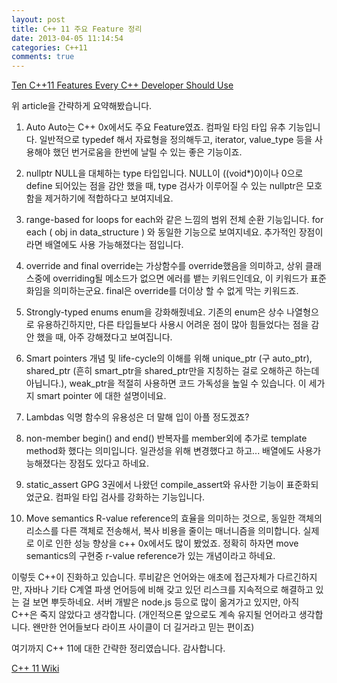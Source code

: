 ```yaml
---
layout: post
title: C++ 11 주요 Feature 정리
date: 2013-04-05 11:14:54
categories: C++11
comments: true
---
```

[Ten C++11 Features Every C++ Developer Should Use](http://www.codeproject.com/Articles/570638/Ten-Cplusplus11-Features-Every-Cplusplus-Developer)

위 article을 간략하게 요약해봤습니다.

1. Auto
Auto는 C++ 0x에서도 주요 Feature였죠.
컴파일 타임 타입 유추 기능입니다.
일반적으로 typedef 해서 자료형을 정의해두고, iterator, value_type 등을 사용해야 했던 번거로움을 한번에 날릴 수 있는 좋은 기능이죠.

2. nullptr
NULL을 대체하는 type 타입입니다.
NULL이 ((void*)0)이나 0으로 define 되어있는 점을 감안 했을 때, type 검사가 이루어질 수 있는 nullptr은 모호함을 제거하기에 적합하다고 보여지네요.

3. range-based for loops
for each와 같은 느낌의 범위 전체 순환 기능입니다.
for each ( obj in data_structure ) 와 동일한 기능으로 보여지네요.
추가적인 장점이라면 배열에도 사용 가능해졌다는 점입니다.

4. override and final
override는 가상함수를 override했음을 의미하고, 상위 클래스중에 overriding될 메소드가 없으면 에러를 뱉는 키워드인데요, 이 키워드가 표준화임을 의미하는군요.
final은 override를 더이상 할 수 없게 막는 키워드죠.

5. Strongly-typed enums
enum을 강화해줬네요. 기존의 enum은 상수 나열형으로 유용하긴하지만, 다른 타입들보다 사용시 어려운 점이 많아 힘들었다는 점을 감안 했을 때, 아주 강해졌다고 보여집니다.

6. Smart pointers
개념 및 life-cycle의 이해를 위해 unique_ptr (구 auto_ptr), shared_ptr (흔히 smart_ptr을 shared_ptr만을 지칭하는 걸로 오해하곤 하는데 아닙니다.), weak_ptr을 적절히 사용하면 코드 가독성을 높일 수 있습니다.
이 세가지 smart pointer 에 대한 설명이네요.

7. Lambdas
익명 함수의 유용성은 더 말해 입이 아플 정도겠죠?

8. non-member begin() and end()
반복자를 member외에 추가로 template method화 했다는 의미입니다.
일관성을 위해 변경했다고 하고... 배열에도 사용가능해졌다는 장점도 있다고 하네요.

9. static_assert
GPG 3권에서 나왔던 compile_assert와 유사한 기능이 표준화되었군요.
컴파일 타입 검사를 강화하는 기능입니다.

10. Move semantics
R-value reference의 효율을 의미하는 것으로, 동일한 객체의 리소스를 다른 객체로 전송해서, 복사 비용을 줄이는 매너니즘을 의미합니다.
실제로 이로 인한 성능 향상을 c++ 0x에서도 많이 봤었죠.
정확히 하자면 move semantics의 구현중 r-value reference가 있는 개념이라고 하네요.

이렇듯 C++이 진화하고 있습니다.
루비같은 언어와는 애초에 접근자체가 다르긴하지만, 자바나 기타 C계열 파생 언어등에 비해 갖고 있던 리스크를 지속적으로 해결하고 있는 걸 보면 뿌듯하네요.
서버 개발은 node.js 등으로 많이 옮겨가고 있지만, 아직 C++은 죽지 않았다고 생각합니다. (개인적으론 앞으로도 계속 유지될 언어라고 생각합니다. 왠만한 언어들보다 라이프 사이클이 더 길거라고 믿는 편이죠)

여기까지 C++ 11에 대한 간략한 정리였습니다. 감사합니다.

[C++ 11 Wiki](http://ko.wikipedia.org/wiki/C%2B%2B11)